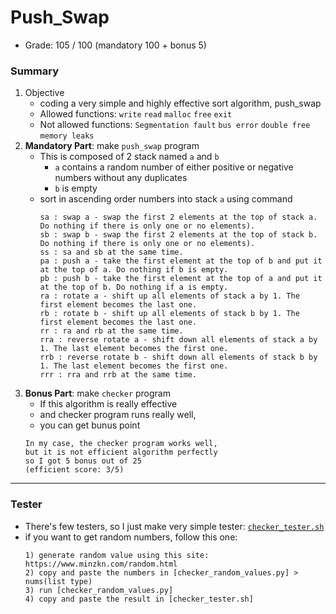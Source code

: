 # Push_Swap
* Grade: 105 / 100 (mandatory 100 + bonus 5)

### Summary
1. Objective
   * coding a very simple and highly effective sort algorithm, push_swap
   * Allowed functions: `write` `read` `malloc` `free` `exit`
   * Not allowed functions: `Segmentation fault` `bus error` `double free` `memory leaks`
2. **Mandatory Part**: make `push_swap` program
   * This is composed of 2 stack named `a` and `b`
     * `a` contains a random number of either positive or negative numbers without any duplicates
     * `b` is empty
   * sort in ascending order numbers into stack `a` using command
     ```
     sa : swap a - swap the first 2 elements at the top of stack a. Do nothing if there is only one or no elements).
     sb : swap b - swap the first 2 elements at the top of stack b. Do nothing if there is only one or no elements).
     ss : sa and sb at the same time.
     pa : push a - take the first element at the top of b and put it at the top of a. Do nothing if b is empty.
     pb : push b - take the first element at the top of a and put it at the top of b. Do nothing if a is empty.
     ra : rotate a - shift up all elements of stack a by 1. The first element becomes the last one.
     rb : rotate b - shift up all elements of stack b by 1. The first element becomes the last one.
     rr : ra and rb at the same time.
     rra : reverse rotate a - shift down all elements of stack a by 1. The last element becomes the first one.
     rrb : reverse rotate b - shift down all elements of stack b by 1. The last element becomes the first one.
     rrr : rra and rrb at the same time.
     ```
4. **Bonus Part**: make `checker` program
   * If this algorithm is really effective
   *  and checker program runs really well, 
   *  you can get bunus point
   ```
   In my case, the checker program works well,
   but it is not efficient algorithm perfectly
   so I got 5 bonus out of 25
   (efficient score: 3/5)
   ```

---

### Tester
* There's few testers, so I just make very simple tester: [`checker_tester.sh`](./checker_tester.sh)
* if you want to get random numbers, follow this one:
  ```
  1) generate random value using this site: https://www.minzkn.com/random.html
  2) copy and paste the numbers in [checker_random_values.py] > nums(list type)
  3) run [checker_random_values.py]
  4) copy and paste the result in [checker_tester.sh]
  ```
